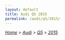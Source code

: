 ```yaml
---
layout: default
title: Audi Q5 2015
permalink: /audi/q5/2015/
---
```

[*Home*](/) > [*Audi*](/audi/) > [*Q5*](/audi/q5/) > [*2015*](/audi/q5/2015/)

